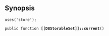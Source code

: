 ## Synopsis

<code>uses('store');</code>

<code>public function <b>[[DBStorableSet]]::current</b>()</code>

